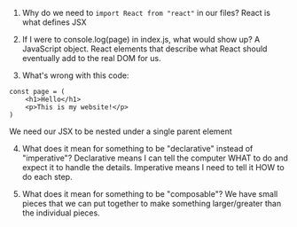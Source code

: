1. Why do we need to `import React from "react"` in our files?
   React is what defines JSX

2. If I were to console.log(page) in index.js, what would show up?
   A JavaScript object. React elements that describe what React should
   eventually add to the real DOM for us.

3. What's wrong with this code:

```
const page = (
    <h1>Hello</h1>
    <p>This is my website!</p>
)
```

We need our JSX to be nested under a single parent element

4. What does it mean for something to be "declarative" instead of "imperative"?
   Declarative means I can tell the computer WHAT to do
   and expect it to handle the details. Imperative means I need
   to tell it HOW to do each step.

5. What does it mean for something to be "composable"?
   We have small pieces that we can put together to make something
   larger/greater than the individual pieces.
